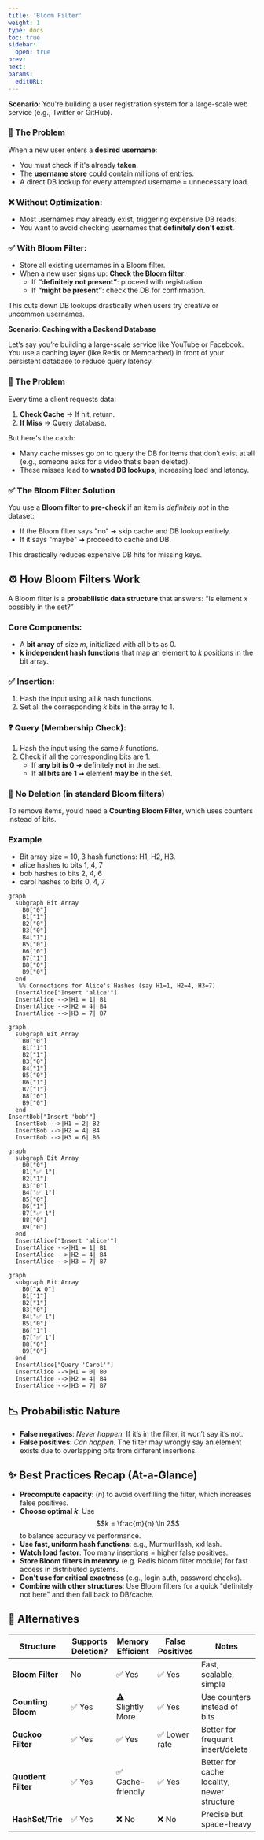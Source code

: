 ```yaml
---
title: 'Bloom Filter'
weight: 1
type: docs
toc: true
sidebar:
  open: true
prev: 
next: 
params:
  editURL: 
---
```


**Scenario:** You're building a user registration system for a large-scale web service (e.g., Twitter or GitHub).

### 🤔 The Problem
When a new user enters a **desired username**:
- You must check if it's already **taken**.
- The **username store** could contain millions of entries.
- A direct DB lookup for every attempted username = unnecessary load.

### ❌ Without Optimization:
- Most usernames may already exist, triggering expensive DB reads.
- You want to avoid checking usernames that **definitely don't exist**.

### ✅ With Bloom Filter:
- Store all existing usernames in a Bloom filter.
- When a new user signs up: **Check the Bloom filter**.
    - If **“definitely not present”**: proceed with registration.
    - If **“might be present”**: check the DB for confirmation.

This cuts down DB lookups drastically when users try creative or uncommon usernames.


**Scenario: Caching with a Backend Database**

Let’s say you’re building a large-scale service like YouTube or Facebook. You use a caching layer (like Redis or Memcached) in front of your persistent database to reduce query latency.

### 🤔 The Problem
Every time a client requests data:
1. **Check Cache** → If hit, return.
2. **If Miss** → Query database.

But here's the catch:
- Many cache misses go on to query the DB for items that don’t exist at all (e.g., someone asks for a video that’s been deleted).
- These misses lead to **wasted DB lookups**, increasing load and latency.

### ✅ The Bloom Filter Solution
You use a **Bloom filter** to **pre-check** if an item is _definitely not_ in the dataset:
- If the Bloom filter says "no" ➜ skip cache and DB lookup entirely.
- If it says "maybe" ➜ proceed to cache and DB.

This drastically reduces expensive DB hits for missing keys.


## ⚙️ How Bloom Filters Work

A Bloom filter is a **probabilistic data structure** that answers: “Is element *x* possibly in the set?”

### Core Components:
- A **bit array** of size *m*, initialized with all bits as 0.
- **k independent hash functions** that map an element to *k* positions in the bit array.

### ✅ Insertion:
1. Hash the input using all *k* hash functions.
2. Set all the corresponding *k* bits in the array to 1.

### ❓ Query (Membership Check):
1. Hash the input using the same *k* functions.
2. Check if all the corresponding bits are 1.
   - If **any bit is 0** ➜ definitely **not** in the set.
   - If **all bits are 1** ➜ element **may be** in the set.

### 🔁 No Deletion (in standard Bloom filters)
To remove items, you’d need a **Counting Bloom Filter**, which uses counters instead of bits.


### Example
- Bit array size = 10, 3 hash functions: H1, H2, H3.
- alice hashes to bits 1, 4, 7
- bob hashes to bits 2, 4, 6
- carol hashes to bits 0, 4, 7

```mermaid
graph
  subgraph Bit Array
    B0["0"]
    B1["1"]
    B2["0"]
    B3["0"]
    B4["1"]
    B5["0"]
    B6["0"]
    B7["1"]
    B8["0"]
    B9["0"]
  end
   %% Connections for Alice's Hashes (say H1=1, H2=4, H3=7)
  InsertAlice["Insert 'alice'"]
  InsertAlice -->|H1 = 1| B1
  InsertAlice -->|H2 = 4| B4
  InsertAlice -->|H3 = 7| B7
```

```mermaid
graph
  subgraph Bit Array
    B0["0"]
    B1["1"]
    B2["1"]
    B3["0"]
    B4["1"]
    B5["0"]
    B6["1"]
    B7["1"]
    B8["0"]
    B9["0"]
  end
InsertBob["Insert 'bob'"]
  InsertBob -->|H1 = 2| B2
  InsertBob -->|H2 = 4| B4
  InsertBob -->|H3 = 6| B6
```

```mermaid
graph
  subgraph Bit Array
    B0["0"]
    B1["✅ 1"]
    B2["1"]
    B3["0"]
    B4["✅ 1"]
    B5["0"]
    B6["1"]
    B7["✅ 1"]
    B8["0"]
    B9["0"]
  end
  InsertAlice["Insert 'alice'"]
  InsertAlice -->|H1 = 1| B1
  InsertAlice -->|H2 = 4| B4
  InsertAlice -->|H3 = 7| B7
```

```mermaid
graph
  subgraph Bit Array
    B0["❌ 0"]
    B1["1"]
    B2["1"]
    B3["0"]
    B4["✅ 1"]
    B5["0"]
    B6["1"]
    B7["✅ 1"]
    B8["0"]
    B9["0"]
  end
  InsertAlice["Query 'Carol'"]
  InsertAlice -->|H1 = 0| B0
  InsertAlice -->|H2 = 4| B4
  InsertAlice -->|H3 = 7| B7
```

## 📉 Probabilistic Nature

- **False negatives**: _Never happen._ If it’s in the filter, it won’t say it’s not.
- **False positives**: _Can happen._ The filter may wrongly say an element exists due to overlapping bits from different insertions.


## ✨ Best Practices Recap (At-a-Glance)

- **Precompute capacity**: (*n*) to avoid overfilling the filter, which increases false positives.
- **Choose optimal *k***: Use $$k = \frac{m}{n} \ln 2$$ to balance accuracy vs performance.
- **Use fast, uniform hash functions**: e.g., MurmurHash, xxHash.
- **Watch load factor**: Too many insertions = higher false positives.
- **Store Bloom filters in memory** (e.g. Redis bloom filter module) for fast access in distributed systems.
- **Don't use for critical exactness** (e.g., login auth, password checks).
- **Combine with other structures**: Use Bloom filters for a quick "definitely not here" and then fall back to DB/cache.


## 🔁 Alternatives

| Structure               | Supports Deletion? | Memory Efficient | False Positives | Notes                                        |
|------------------------|-------------------|------------------|------------------|----------------------------------------------|
| **Bloom Filter**       | No                | ✅ Yes           | ✅ Yes           | Fast, scalable, simple                        |
| **Counting Bloom**     | ✅ Yes            | ⚠️ Slightly More| ✅ Yes           | Use counters instead of bits                  |
| **Cuckoo Filter**      | ✅ Yes            | ✅ Yes           | ✅ Lower rate    | Better for frequent insert/delete             |
| **Quotient Filter**    | ✅ Yes            | ✅ Cache-friendly| ✅ Yes           | Better for cache locality, newer structure    |
| **HashSet/Trie**       | ✅ Yes            | ❌ No            | ❌ No            | Precise but space-heavy                       |
